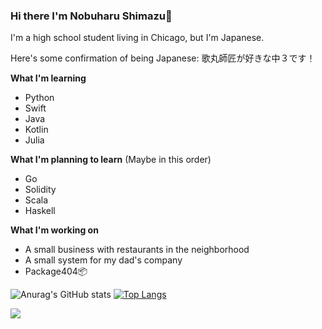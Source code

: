 ### Hi there I'm Nobuharu Shimazu👋

I'm a high school student living in Chicago, but I'm Japanese.

Here's some confirmation of being Japanese: 歌丸師匠が好きな中３です！

**What I'm learning**
 - Python
 - Swift
 - Java
 - Kotlin
 - Julia

**What I'm planning to learn** (Maybe in this order)
 - Go
 - Solidity
 - Scala
 - Haskell

**What I'm working on**
 - A small business with restaurants in the neighborhood
 - A small system for my dad's company
 - Package404📦


![Anurag's GitHub stats](https://github-readme-stats.vercel.app/api?username=bichanna)
[![Top Langs](https://github-readme-stats.vercel.app/api/top-langs/?username=bichanna&layout=compact&langs_count=10)](https://github.com/anuraghazra/github-readme-stats)



![](https://komarev.com/ghpvc/?username=bichanna)
